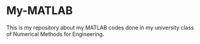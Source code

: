 # My-MATLAB
This is my repository about my MATLAB codes done in my university class of Numerical Methods for Engineering.
